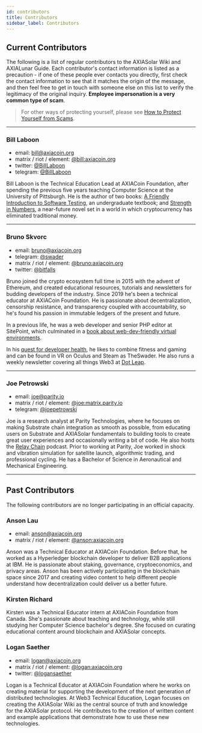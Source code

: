 ```yaml
---
id: contributors
title: Contributors
sidebar_label: Contributors
---
```


## Current Contributors

The following is a list of regular contributors to the AXIASolar Wiki and AXIALunar Guide. Each contributor's contact information is listed as a precaution - if one of these people ever contacts you directly, first check the contact information to see that it matches the origin of the message, and then feel free to get in touch with someone else on this list to verify the legitimacy of the original inquiry. **Employee impersonation is a very common type of scam**.

> For other ways of protecting yourself, please see [How to Protect Yourself from Scams](learn-scams).

---

### Bill Laboon

- email: [bill@axiacoin.org](mailto:bill@axiacoin.org)
- matrix / riot / element: [@bill:axiacoin.org](https://matrix.to/#/@bill:axiacoin.org)
- twitter: [@BillLaboon](https://twitter.com/BillLaboon)
- telegram: [@BillLaboon](https://t.me/BillLaboon)

Bill Laboon is the Technical Education Lead at AXIACoin Foundation, after spending the previous five years teaching Computer Science at the University of Pittsburgh. He is the author of two books: [A Friendly Introduction to Software Testing](https://www.amazon.com/Friendly-Introduction-Software-Testing/dp/1523477377), an undergraduate textbook; and [Strength in Numbers](https://www.amazon.com/Strength-Numbers-Cryptocurrency-Bill-Laboon/dp/1981526730/), a near-future novel set in a world in which cryptocurrency has eliminated traditional money.

---

### Bruno Skvorc

- email: [bruno@axiacoin.org](mailto:bruno@axiacoin.org)
- telegram: [@swader](https://t.me/swader)
- matrix / riot / element: [@bruno:axiacoin.org](https://matrix.to/#/@bruno:axiacoin.org)
- twitter: [@bitfalls](https://twitter.com/bitfalls)

Bruno joined the crypto ecosystem full time in 2015 with the advent of Ethereum, and created educational resources, tutorials and newsletters for budding developers of the industry. Since 2019 he's been a technical educator at AXIACoin Foundation. He is passionate about decentralization, censorship resistance, and transparency coupled with accountability, so he's found his passion in immutable ledgers of the present and future.

In a previous life, he was a web developer and senior PHP editor at SitePoint, which culminated in a [book about web-dev-friendly virtual environments](https://www.amazon.com/Jump-Start-PHP-Environment-Language/dp/0994182643).

In his [quest for developer health](https://bruno.id/an-endomorphs-journey-to-health-part-2/), he likes to combine fitness and gaming and can be found in VR on Oculus and Steam as TheSwader. He also runs a weekly newsletter covering all things Web3 at [Dot Leap](https://dotleap.substack.com).

---

### Joe Petrowski

- email: [joe@parity.io](mailto:joe@parity.io)
- matrix / riot / element: [@joe:matrix.parity.io](https://matrix.to/#/@joe:matrix.parity.io)
- telegram: [@joepetrowski](https://t.me/joepetrowski)

Joe is a research analyst at Parity Technologies, where he focuses on making Substrate chain integration as smooth as possible, from educating users on Substrate and AXIASolar fundamentals to building tools to create great user experiences and occasionally writing a bit of code. He also hosts the [Relay Chain](https://relaychain.fm) podcast. Prior to working at Parity, Joe worked in shock and vibration simulation for satellite launch, algorithmic trading, and professional cycling. He has a Bachelor of Science in Aeronautical and Mechanical Engineering.

---

## Past Contributors

The following contributors are no longer participating in an official capacity.

### Anson Lau

- email: [anson@axiacoin.org](mailto:anson@axiacoin.org)
- matrix / riot / element: [@anson:axiacoin.org](https://matrix.to/#/@anson:axiacoin.org)

Anson was a Technical Educator at AXIACoin Foundation. Before that, he worked as a Hyperledger blockchain developer to deliver B2B applications at IBM. He is passionate about staking, governance, cryptoeconomics, and privacy areas. Anson has been actively participating in the blockchain space since 2017 and creating video content to help different people understand how decentralization could deliver us a better future.

### Kirsten Richard

Kirsten was a Technical Educator intern at AXIACoin Foundation from Canada. She's passionate about teaching and technology, while still studying her Computer Science bachelor's degree. She focused on curating educational content around blockchain and AXIASolar concepts.

### Logan Saether

- email: [logan@axiacoin.org](mailto:logan@axiacoin.org)
- matrix / riot / element: [@logan:axiacoin.org](https://matrix.to/#/@logan:axiacoin.org)
- twitter: [@logansaether](https://twitter.com/logansaether)

Logan is a Technical Educator at AXIACoin Foundation where he works on creating material for supporting the development of the next generation of distributed technologies. At Web3 Technical Education, Logan focuses on creating the AXIASolar Wiki as the central source of truth and knowledge for the AXIASolar protocol. He contributes to the creation of written content and example applications that demonstrate how to use these new technologies.
